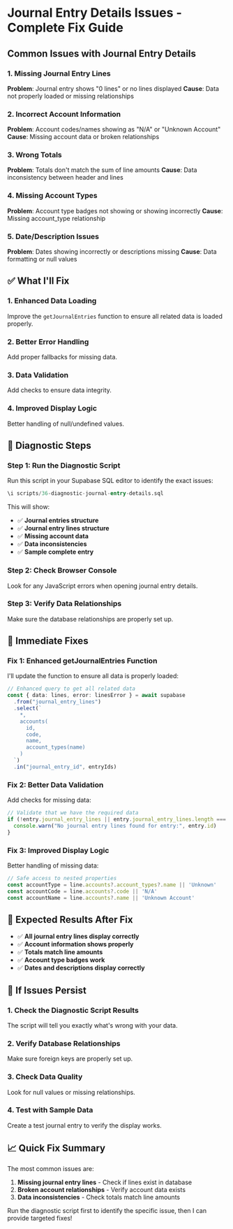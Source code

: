 # Journal Entry Details Issues - Complete Fix Guide

## Common Issues with Journal Entry Details

### 1. **Missing Journal Entry Lines**
**Problem**: Journal entry shows "0 lines" or no lines displayed
**Cause**: Data not properly loaded or missing relationships

### 2. **Incorrect Account Information**
**Problem**: Account codes/names showing as "N/A" or "Unknown Account"
**Cause**: Missing account data or broken relationships

### 3. **Wrong Totals**
**Problem**: Totals don't match the sum of line amounts
**Cause**: Data inconsistency between header and lines

### 4. **Missing Account Types**
**Problem**: Account type badges not showing or showing incorrectly
**Cause**: Missing account_type relationship

### 5. **Date/Description Issues**
**Problem**: Dates showing incorrectly or descriptions missing
**Cause**: Data formatting or null values

## ✅ **What I'll Fix**

### 1. **Enhanced Data Loading**
Improve the `getJournalEntries` function to ensure all related data is loaded properly.

### 2. **Better Error Handling**
Add proper fallbacks for missing data.

### 3. **Data Validation**
Add checks to ensure data integrity.

### 4. **Improved Display Logic**
Better handling of null/undefined values.

## 🔧 **Diagnostic Steps**

### Step 1: Run the Diagnostic Script
Run this script in your Supabase SQL editor to identify the exact issues:

```sql
\i scripts/36-diagnostic-journal-entry-details.sql
```

This will show:
- ✅ **Journal entries structure**
- ✅ **Journal entry lines structure**
- ✅ **Missing account data**
- ✅ **Data inconsistencies**
- ✅ **Sample complete entry**

### Step 2: Check Browser Console
Look for any JavaScript errors when opening journal entry details.

### Step 3: Verify Data Relationships
Make sure the database relationships are properly set up.

## 🚀 **Immediate Fixes**

### Fix 1: Enhanced getJournalEntries Function
I'll update the function to ensure all data is properly loaded:

```typescript
// Enhanced query to get all related data
const { data: lines, error: linesError } = await supabase
  .from("journal_entry_lines")
  .select(`
    *,
    accounts(
      id,
      code,
      name,
      account_types(name)
    )
  `)
  .in("journal_entry_id", entryIds)
```

### Fix 2: Better Data Validation
Add checks for missing data:

```typescript
// Validate that we have the required data
if (!entry.journal_entry_lines || entry.journal_entry_lines.length === 0) {
  console.warn("No journal entry lines found for entry:", entry.id)
}
```

### Fix 3: Improved Display Logic
Better handling of missing data:

```typescript
// Safe access to nested properties
const accountType = line.accounts?.account_types?.name || 'Unknown'
const accountCode = line.accounts?.code || 'N/A'
const accountName = line.accounts?.name || 'Unknown Account'
```

## 🎯 **Expected Results After Fix**

- ✅ **All journal entry lines display correctly**
- ✅ **Account information shows properly**
- ✅ **Totals match line amounts**
- ✅ **Account type badges work**
- ✅ **Dates and descriptions display correctly**

## 🚨 **If Issues Persist**

### 1. **Check the Diagnostic Script Results**
The script will tell you exactly what's wrong with your data.

### 2. **Verify Database Relationships**
Make sure foreign keys are properly set up.

### 3. **Check Data Quality**
Look for null values or missing relationships.

### 4. **Test with Sample Data**
Create a test journal entry to verify the display works.

## 📈 **Quick Fix Summary**

The most common issues are:
1. **Missing journal entry lines** - Check if lines exist in database
2. **Broken account relationships** - Verify account data exists
3. **Data inconsistencies** - Check totals match line amounts

Run the diagnostic script first to identify the specific issue, then I can provide targeted fixes!
